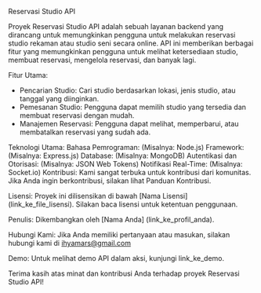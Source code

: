 Reservasi Studio API

Proyek Reservasi Studio API adalah sebuah layanan backend yang dirancang untuk memungkinkan pengguna untuk melakukan reservasi studio rekaman atau studio seni secara online. API ini memberikan berbagai fitur yang memungkinkan pengguna untuk melihat ketersediaan studio, membuat reservasi, mengelola reservasi, dan banyak lagi.

Fitur Utama:
- Pencarian Studio: Cari studio berdasarkan lokasi, jenis studio, atau tanggal yang diinginkan.
- Pemesanan Studio: Pengguna dapat memilih studio yang tersedia dan membuat reservasi dengan mudah.
- Manajemen Reservasi: Pengguna dapat melihat, memperbarui, atau membatalkan reservasi yang sudah ada.


Teknologi Utama:
Bahasa Pemrograman: (Misalnya: Node.js)
Framework: (Misalnya: Express.js)
Database: (Misalnya: MongoDB)
Autentikasi dan Otorisasi: (Misalnya: JSON Web Tokens)
Notifikasi Real-Time: (Misalnya: Socket.io)
Kontribusi:
Kami sangat terbuka untuk kontribusi dari komunitas. Jika Anda ingin berkontribusi, silakan lihat Panduan Kontribusi.

Lisensi:
Proyek ini dilisensikan di bawah [Nama Lisensi] (link_ke_file_lisensi). Silakan baca lisensi untuk ketentuan penggunaan.

Penulis:
Dikembangkan oleh [Nama Anda] (link_ke_profil_anda).

Hubungi Kami:
Jika Anda memiliki pertanyaan atau masukan, silakan hubungi kami di ihyamars@gmail.com

Demo:
Untuk melihat demo API dalam aksi, kunjungi link_ke_demo.

Terima kasih atas minat dan kontribusi Anda terhadap proyek Reservasi Studio API!